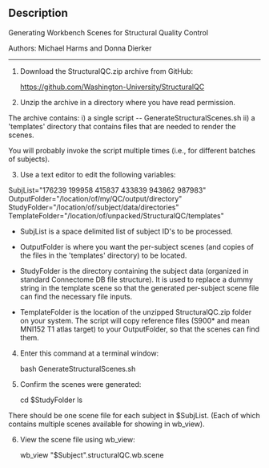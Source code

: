 ## Description

Generating Workbench Scenes for Structural Quality Control

Authors: Michael Harms and Donna Dierker

---------

1. Download the StructuralQC.zip archive from GitHub:

	https://github.com/Washington-University/StructuralQC

2. Unzip the archive in a directory where you have read permission.

The archive contains:
i) a single script -- GenerateStructuralScenes.sh
ii) a 'templates' directory that contains files that are needed to
render the scenes.

You will probably invoke the script multiple times
(i.e., for different batches of subjects).

3. Use a text editor to edit the following variables:

SubjList="176239 199958 415837 433839 943862 987983"
OutputFolder="/location/of/my/QC/output/directory"
StudyFolder="/location/of/subject/data/directories"
TemplateFolder="/location/of/unpacked/StructuralQC/templates"

* SubjList is a space delimited list of subject ID's to be processed.

* OutputFolder is where you want the per-subject scenes (and copies of the
  files in the 'templates' directory) to be located.

* StudyFolder is the directory containing the subject data (organized in
  standard Connectome DB file structure).  It is used to replace a dummy
  string in the template scene so that the generated per-subject scene
  file can find the necessary file inputs.

* TemplateFolder is the location of the unzipped StructuralQC.zip
  folder on your system.  The script will copy reference files (S900* and
  mean MNI152 T1 atlas target) to your OutputFolder, so that the scenes can
  find them.

4. Enter this command at a terminal window:

	bash GenerateStructuralScenes.sh

5. Confirm the scenes were generated:

	cd $StudyFolder
	ls

There should be one scene file for each subject in $SubjList.
(Each of which contains multiple scenes available for showing in wb_view).

6. View the scene file using wb_view:

	wb_view "$Subject".structuralQC.wb.scene
	
